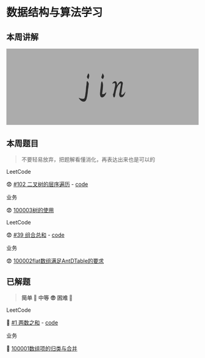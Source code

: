 # 数据结构与算法学习

## 本周讲解

<img src="https://github.com/OnlyFlyer/leetcode-practice/blob/master/images/jin.png?raw=true" height="200" />

## 本周题目


> 不要轻易放弃，把题解看懂消化，再表达出来也是可以的

LeetCode

😨 [#102 二叉树的层序遍历](https://leetcode-cn.com/problems/binary-tree-level-order-traversal/) - [code](./code/[102]二叉树的层序遍历/index.js)

业务

😨 [100003树的使用](./businessCode/100003/index.js)


LeetCode

😨 [#39 组合总和](https://leetcode-cn.com/problems/two-sum/) - [code](./code/[39]组合总和)

业务

😨 [100002flat数组满足AntDTable的要求](./businessCode/100002)


## 已解题

> **简单 🤔 中等 😨 困难 🥶**

LeetCode

🤔 [#1 两数之和](https://leetcode-cn.com/problems/two-sum/) - [code](./code/[1]两数之和)

业务

🤔 [100001数组项的归类与合并](./businessCode/100001)
